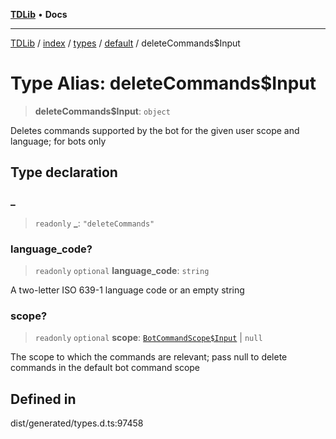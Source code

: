 [**TDLib**](../../../../../../README.md) • **Docs**

***

[TDLib](../../../../../../modules.md) / [index](../../../../../README.md) / [types](../../../README.md) / [default](../README.md) / deleteCommands$Input

# Type Alias: deleteCommands$Input

> **deleteCommands$Input**: `object`

Deletes commands supported by the bot for the given user scope and language; for bots only

## Type declaration

### \_

> `readonly` **\_**: `"deleteCommands"`

### language\_code?

> `readonly` `optional` **language\_code**: `string`

A two-letter ISO 639-1 language code or an empty string

### scope?

> `readonly` `optional` **scope**: [`BotCommandScope$Input`](BotCommandScope$Input.md) \| `null`

The scope to which the commands are relevant; pass null to delete commands in the default bot command scope

## Defined in

dist/generated/types.d.ts:97458
